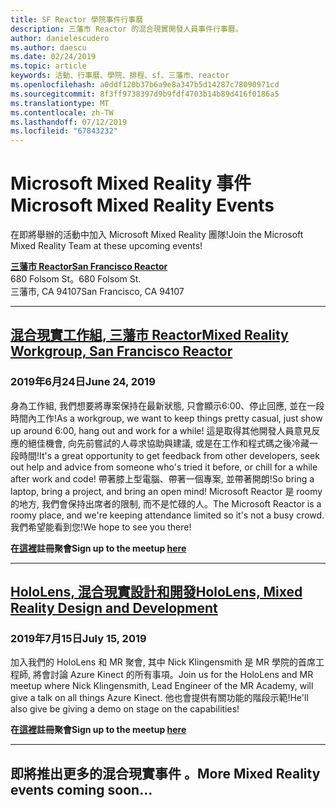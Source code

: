 ```yaml
---
title: SF Reactor 學院事件行事曆
description: 三藩市 Reactor 的混合現實開發人員事件行事曆。
author: danielescudero
ms.author: daescu
ms.date: 02/24/2019
ms.topic: article
keywords: 活動、行事曆、學院、排程、sf、三藩市、reactor
ms.openlocfilehash: a0ddf120b37b6a9e8a347b5d14287c78090971cd
ms.sourcegitcommit: 8f3ff9738397d9b9fdf4703b14b89d416f0186a5
ms.translationtype: MT
ms.contentlocale: zh-TW
ms.lasthandoff: 07/12/2019
ms.locfileid: "67843232"
---
```

# <a name="microsoft-mixed-reality-events"></a><span data-ttu-id="bde95-104">Microsoft Mixed Reality 事件</span><span class="sxs-lookup"><span data-stu-id="bde95-104">Microsoft Mixed Reality Events</span></span>

<span data-ttu-id="bde95-105">在即將舉辦的活動中加入 Microsoft Mixed Reality 團隊!</span><span class="sxs-lookup"><span data-stu-id="bde95-105">Join the Microsoft Mixed Reality Team at these upcoming events!</span></span>

<span data-ttu-id="bde95-106">**[三藩市 Reactor](https://developer.microsoft.com/reactor/#ReactorSF)**</span><span class="sxs-lookup"><span data-stu-id="bde95-106">**[San Francisco Reactor](https://developer.microsoft.com/reactor/#ReactorSF)**</span></span><br>
<span data-ttu-id="bde95-107">680 Folsom St。</span><span class="sxs-lookup"><span data-stu-id="bde95-107">680 Folsom St.</span></span><br>
<span data-ttu-id="bde95-108">三藩市, CA 94107</span><span class="sxs-lookup"><span data-stu-id="bde95-108">San Francisco, CA 94107</span></span>


---
## <a name="mixed-reality-workgroup-san-francisco-reactorhttpsemea01safelinksprotectionoutlookcomurlhttps3a2f2fwwwmeetupcom2fhololens-mr2fdata027c017cdaescu40microsoftcom7ca8ddee063b7949a9992308d6903e62b07c72f988bf86f141af91ab2d7cd011db477c17c07c636854994961124360sdataymnaaiwvxij700mo9gj2boz4w82bgkdjdhijhytfczcfu3dreserved0"></a><span data-ttu-id="bde95-109">**[混合現實工作組, 三藩市 Reactor](https://emea01.safelinks.protection.outlook.com/?url=https%3A%2F%2Fwww.meetup.com%2Fhololens-mr%2F&data=02%7C01%7Cdaescu%40microsoft.com%7Ca8ddee063b7949a9992308d6903e62b0%7C72f988bf86f141af91ab2d7cd011db47%7C1%7C0%7C636854994961124360&sdata=YmnAAiWVxIJ700mO9gj%2BOz4W8%2BgKDjDhiJhYtfCzCFU%3D&reserved=0)**</span><span class="sxs-lookup"><span data-stu-id="bde95-109">**[Mixed Reality Workgroup, San Francisco Reactor](https://emea01.safelinks.protection.outlook.com/?url=https%3A%2F%2Fwww.meetup.com%2Fhololens-mr%2F&data=02%7C01%7Cdaescu%40microsoft.com%7Ca8ddee063b7949a9992308d6903e62b0%7C72f988bf86f141af91ab2d7cd011db47%7C1%7C0%7C636854994961124360&sdata=YmnAAiWVxIJ700mO9gj%2BOz4W8%2BgKDjDhiJhYtfCzCFU%3D&reserved=0)**</span></span>
### <a name="june-24-2019"></a><span data-ttu-id="bde95-110">2019年6月24日</span><span class="sxs-lookup"><span data-stu-id="bde95-110">June 24, 2019</span></span>
<span data-ttu-id="bde95-111">身為工作組, 我們想要將專案保持在最新狀態, 只會顯示6:00、停止回應, 並在一段時間內工作!</span><span class="sxs-lookup"><span data-stu-id="bde95-111">As a workgroup, we want to keep things pretty casual, just show up around 6:00, hang out and work for a while!</span></span> <span data-ttu-id="bde95-112">這是取得其他開發人員意見反應的絕佳機會, 向先前嘗試的人尋求協助與建議, 或是在工作和程式碼之後冷藏一段時間!</span><span class="sxs-lookup"><span data-stu-id="bde95-112">It's a great opportunity to get feedback from other developers, seek out help and advice from someone who's tried it before, or chill for a while after work and code!</span></span> <span data-ttu-id="bde95-113">帶著膝上型電腦、帶著一個專案, 並帶著開朗!</span><span class="sxs-lookup"><span data-stu-id="bde95-113">So bring a laptop, bring a project, and bring an open mind!</span></span> <span data-ttu-id="bde95-114">Microsoft Reactor 是 roomy 的地方, 我們會保持出席者的限制, 而不是忙碌的人。</span><span class="sxs-lookup"><span data-stu-id="bde95-114">The Microsoft Reactor is a roomy place, and we're keeping attendance limited so it's not a busy crowd.</span></span> <span data-ttu-id="bde95-115">我們希望能看到您!</span><span class="sxs-lookup"><span data-stu-id="bde95-115">We hope to see you there!</span></span>

<span data-ttu-id="bde95-116">**在[這裡](https://emea01.safelinks.protection.outlook.com/?url=https%3A%2F%2Fwww.meetup.com%2Fhololens-mr%2F&data=02%7C01%7Cdaescu%40microsoft.com%7Ca8ddee063b7949a9992308d6903e62b0%7C72f988bf86f141af91ab2d7cd011db47%7C1%7C0%7C636854994961124360&sdata=YmnAAiWVxIJ700mO9gj%2BOz4W8%2BgKDjDhiJhYtfCzCFU%3D&reserved=0)註冊聚會**</span><span class="sxs-lookup"><span data-stu-id="bde95-116">**Sign up to the meetup [here](https://emea01.safelinks.protection.outlook.com/?url=https%3A%2F%2Fwww.meetup.com%2Fhololens-mr%2F&data=02%7C01%7Cdaescu%40microsoft.com%7Ca8ddee063b7949a9992308d6903e62b0%7C72f988bf86f141af91ab2d7cd011db47%7C1%7C0%7C636854994961124360&sdata=YmnAAiWVxIJ700mO9gj%2BOz4W8%2BgKDjDhiJhYtfCzCFU%3D&reserved=0)**</span></span>

---
## <a name="hololens-mixed-reality-design-and-developmenthttpswwwmeetupcomhololens-mrevents262616626"></a><span data-ttu-id="bde95-117">**[HoloLens, 混合現實設計和開發](https://www.meetup.com/hololens-mr/events/262616626/)**</span><span class="sxs-lookup"><span data-stu-id="bde95-117">**[HoloLens, Mixed Reality Design and Development](https://www.meetup.com/hololens-mr/events/262616626/)**</span></span>
### <a name="july-15-2019"></a><span data-ttu-id="bde95-118">2019年7月15日</span><span class="sxs-lookup"><span data-stu-id="bde95-118">July 15, 2019</span></span>
<span data-ttu-id="bde95-119">加入我們的 HoloLens 和 MR 聚會, 其中 Nick Klingensmith 是 MR 學院的首席工程師, 將會討論 Azure Kinect 的所有事項。</span><span class="sxs-lookup"><span data-stu-id="bde95-119">Join us for the HoloLens and MR meetup where Nick Klingensmith, Lead Engineer of the MR Academy, will give a talk on all things Azure Kinect.</span></span> <span data-ttu-id="bde95-120">他也會提供有關功能的階段示範!</span><span class="sxs-lookup"><span data-stu-id="bde95-120">He'll also give be giving a demo on stage on the capabilities!</span></span>

<span data-ttu-id="bde95-121">**在[這裡](https://www.meetup.com/hololens-mr/events/262616626/)註冊聚會**</span><span class="sxs-lookup"><span data-stu-id="bde95-121">**Sign up to the meetup [here](https://www.meetup.com/hololens-mr/events/262616626/)**</span></span>

---
## <a name="more-mixed-reality-events-coming-soon"></a><span data-ttu-id="bde95-122">即將推出更多的混合現實事件 。</span><span class="sxs-lookup"><span data-stu-id="bde95-122">More Mixed Reality events coming soon...</span></span>
